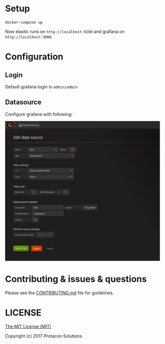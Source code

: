 # Setup

```
docker-compose up
```

Now elastic runs on `http://localhost:9200` and grafana on `http://localhost:3000`. 

# Configuration 
## Login
Default grafana login is `admin/admin`

## Datasource
Configure grafana with following: 

![alt text](./doc/grafana-settings.png "Configuration")

# Contributing & issues & questions
Please see the [CONTRIBUTING.md](.github/CONTRIBUTING.md) file for guidelines.

# LICENSE
[The MIT License (MIT)](LICENSE)

Copyright (c) 2017 Protacon Solutions